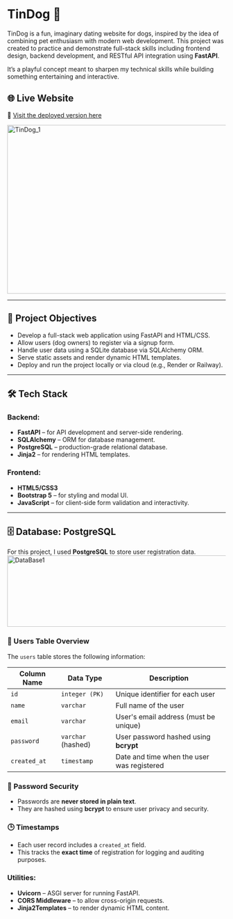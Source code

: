 # TinDog 🐶

TinDog is a fun, imaginary dating website for dogs, inspired by the idea of combining pet enthusiasm with modern web development. This project was created to practice and demonstrate full-stack skills including frontend design, backend development, and RESTful API integration using **FastAPI**.

It’s a playful concept meant to sharpen my technical skills while building something entertaining and interactive.

## 🌐 Live Website

🔗 [Visit the deployed version here](https://tindog-website-uwnd.onrender.com/)

<img width="1079" height="388" alt="TinDog_1" src="https://github.com/user-attachments/assets/fa960ad6-0662-40cd-b94f-205edf318a9f" />


---

## 🎯 Project Objectives

- Develop a full-stack web application using FastAPI and HTML/CSS.
- Allow users (dog owners) to register via a signup form.
- Handle user data using a SQLite database via SQLAlchemy ORM.
- Serve static assets and render dynamic HTML templates.
- Deploy and run the project locally or via cloud (e.g., Render or Railway).

---

## 🛠 Tech Stack

### Backend:
- **FastAPI** – for API development and server-side rendering.
- **SQLAlchemy** – ORM for database management.
- **PostgreSQL** – production-grade relational database.
- **Jinja2** – for rendering HTML templates.

### Frontend:
- **HTML5/CSS3**
- **Bootstrap 5** – for styling and modal UI.
- **JavaScript** – for client-side form validation and interactivity.

---

## 🗄️ Database: PostgreSQL

For this project, I used **PostgreSQL** to store user registration data.
<img width="887" height="164" alt="DataBase1" src="https://github.com/user-attachments/assets/a29a127d-0998-4e24-a949-81480326e222" />

### 🧾 Users Table Overview

The `users` table stores the following information:

| Column Name | Data Type           | Description                                  |
|-------------|---------------------|----------------------------------------------|
| `id`        | `integer (PK)`      | Unique identifier for each user              |
| `name`      | `varchar`           | Full name of the user                        |
| `email`     | `varchar`           | User's email address (must be unique)        |
| `password`  | `varchar` (hashed)  | User password hashed using **bcrypt**        |
| `created_at`| `timestamp`         | Date and time when the user was registered   |

### 🔐 Password Security

- Passwords are **never stored in plain text**.
- They are hashed using **bcrypt** to ensure user privacy and security.

### 🕒 Timestamps

- Each user record includes a `created_at` field.
- This tracks the **exact time** of registration for logging and auditing purposes.


### Utilities:
- **Uvicorn** – ASGI server for running FastAPI.
- **CORS Middleware** – to allow cross-origin requests.
- **Jinja2Templates** – to render dynamic HTML content.

